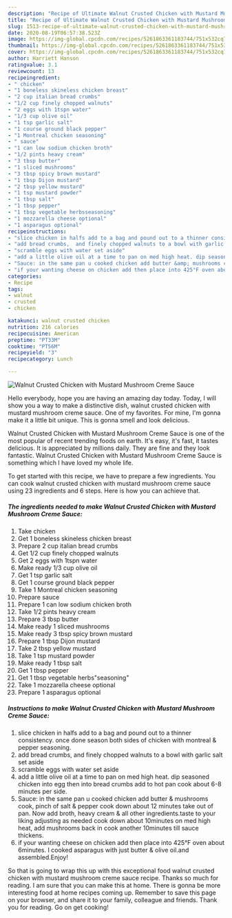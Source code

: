```yaml
---
description: "Recipe of Ultimate Walnut Crusted Chicken with Mustard Mushroom Creme Sauce"
title: "Recipe of Ultimate Walnut Crusted Chicken with Mustard Mushroom Creme Sauce"
slug: 1513-recipe-of-ultimate-walnut-crusted-chicken-with-mustard-mushroom-creme-sauce
date: 2020-08-19T06:57:38.523Z
image: https://img-global.cpcdn.com/recipes/5261863361183744/751x532cq70/walnut-crusted-chicken-with-mustard-mushroom-creme-sauce-recipe-main-photo.jpg
thumbnail: https://img-global.cpcdn.com/recipes/5261863361183744/751x532cq70/walnut-crusted-chicken-with-mustard-mushroom-creme-sauce-recipe-main-photo.jpg
cover: https://img-global.cpcdn.com/recipes/5261863361183744/751x532cq70/walnut-crusted-chicken-with-mustard-mushroom-creme-sauce-recipe-main-photo.jpg
author: Harriett Hanson
ratingvalue: 3.1
reviewcount: 13
recipeingredient:
- " chicken"
- "1 boneless skineless chicken breast"
- "2 cup italian bread crumbs"
- "1/2 cup finely chopped walnuts"
- "2 eggs with 1tspn water"
- "1/3 cup olive oil"
- "1 tsp garlic salt"
- "1 course ground black pepper"
- "1 Montreal chicken seasoning"
- " sauce"
- "1 can low sodium chicken broth"
- "1/2 pints heavy cream"
- "3 tbsp butter"
- "1 sliced mushrooms"
- "3 tbsp spicy brown mustard"
- "1 tbsp Dijon mustard"
- "2 tbsp yellow mustard"
- "1 tsp mustard powder"
- "1 tbsp salt"
- "1 tbsp pepper"
- "1 tbsp vegetable herbsseasoning"
- "1 mozzarella cheese optional"
- "1 asparagus optional"
recipeinstructions:
- "slice chicken in halfs add to a bag and pound out to a thinner consistency.  once done season both sides of chicken with montreal &amp; pepper seasoning."
- "add bread crumbs,  and finely chopped walnuts to a bowl with garlic salt set aside"
- "scramble eggs with water set aside"
- "add a little olive oil at a time to pan on med high heat. dip seasoned chicken into egg then into bread crumbs add to hot pan cook about 6-8 minutes per side."
- "Sauce: in the same pan u cooked chicken add butter &amp; mushrooms cook, pinch of salt &amp; pepper cook down about 12 minutes take out of pan. Now add broth, heavy cream &amp; all other ingredients.taste to your liking adjusting as needed cook down about 10minutes on med high heat, add mushrooms back in cook another 10minutes till sauce thickens."
- "if your wanting cheese on chicken add then place into 425°F oven about 6minutes. I cooked asparagus with just butter &amp; olive oil.and assembled.Enjoy!"
categories:
- Recipe
tags:
- walnut
- crusted
- chicken

katakunci: walnut crusted chicken 
nutrition: 216 calories
recipecuisine: American
preptime: "PT33M"
cooktime: "PT56M"
recipeyield: "3"
recipecategory: Lunch

---
```



![Walnut Crusted Chicken with Mustard Mushroom Creme Sauce](https://img-global.cpcdn.com/recipes/5261863361183744/751x532cq70/walnut-crusted-chicken-with-mustard-mushroom-creme-sauce-recipe-main-photo.jpg)

Hello everybody, hope you are having an amazing day today. Today, I will show you a way to make a distinctive dish, walnut crusted chicken with mustard mushroom creme sauce. One of my favorites. For mine, I'm gonna make it a little bit unique. This is gonna smell and look delicious.



Walnut Crusted Chicken with Mustard Mushroom Creme Sauce is one of the most popular of recent trending foods on earth. It's easy, it's fast, it tastes delicious. It is appreciated by millions daily. They are fine and they look fantastic. Walnut Crusted Chicken with Mustard Mushroom Creme Sauce is something which I have loved my whole life.


To get started with this recipe, we have to prepare a few ingredients. You can cook walnut crusted chicken with mustard mushroom creme sauce using 23 ingredients and 6 steps. Here is how you can achieve that.

<!--inarticleads1-->

##### The ingredients needed to make Walnut Crusted Chicken with Mustard Mushroom Creme Sauce:

1. Take  chicken
1. Get 1 boneless skineless chicken breast
1. Prepare 2 cup italian bread crumbs
1. Get 1/2 cup finely chopped walnuts
1. Get 2 eggs with 1tspn water
1. Make ready 1/3 cup olive oil
1. Get 1 tsp garlic salt
1. Get 1 course ground black pepper
1. Take 1 Montreal chicken seasoning
1. Prepare  sauce
1. Prepare 1 can low sodium chicken broth
1. Take 1/2 pints heavy cream
1. Prepare 3 tbsp butter
1. Make ready 1 sliced mushrooms
1. Make ready 3 tbsp spicy brown mustard
1. Prepare 1 tbsp Dijon mustard
1. Take 2 tbsp yellow mustard
1. Take 1 tsp mustard powder
1. Make ready 1 tbsp salt
1. Get 1 tbsp pepper
1. Get 1 tbsp vegetable herbs&#34;seasoning&#34;
1. Take 1 mozzarella cheese optional
1. Prepare 1 asparagus optional




<!--inarticleads2-->

##### Instructions to make Walnut Crusted Chicken with Mustard Mushroom Creme Sauce:

1. slice chicken in halfs add to a bag and pound out to a thinner consistency.  once done season both sides of chicken with montreal &amp; pepper seasoning.
1. add bread crumbs,  and finely chopped walnuts to a bowl with garlic salt set aside
1. scramble eggs with water set aside
1. add a little olive oil at a time to pan on med high heat. dip seasoned chicken into egg then into bread crumbs add to hot pan cook about 6-8 minutes per side.
1. Sauce: in the same pan u cooked chicken add butter &amp; mushrooms cook, pinch of salt &amp; pepper cook down about 12 minutes take out of pan. Now add broth, heavy cream &amp; all other ingredients.taste to your liking adjusting as needed cook down about 10minutes on med high heat, add mushrooms back in cook another 10minutes till sauce thickens.
1. if your wanting cheese on chicken add then place into 425°F oven about 6minutes. I cooked asparagus with just butter &amp; olive oil.and assembled.Enjoy!




So that is going to wrap this up with this exceptional food walnut crusted chicken with mustard mushroom creme sauce recipe. Thanks so much for reading. I am sure that you can make this at home. There is gonna be more interesting food at home recipes coming up. Remember to save this page on your browser, and share it to your family, colleague and friends. Thank you for reading. Go on get cooking!
